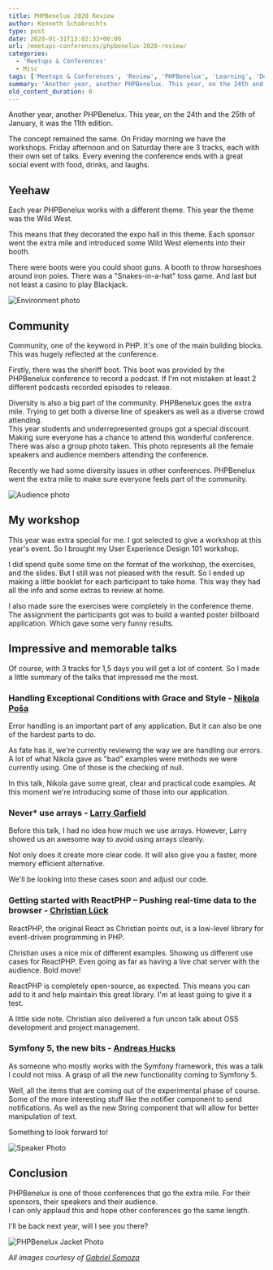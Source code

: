 ```yaml
---
title: PHPBenelux 2020 Review
author: Kenneth Schabrechts
type: post
date: 2020-01-31T13:02:33+00:00
url: /meetups-conferences/phpbenelux-2020-review/
categories:
  - 'Meetups & Conferences'
  - Misc
tags: ['Meetups & Conferences', 'Review', 'PHPBenelux', 'Learning', 'Development']
summary: 'Another year, another PHPBenelux. This year, on the 24th and the 25th of January, it was the 11th edition. In this post I look back on what was another fun edition of this conference!'
old_content_duration: 0
---
```

Another year, another PHPBenelux. This year, on the 24th and the 25th of January, it was the 11th edition. 

The concept remained the same. On Friday morning we have the workshops. Friday afternoon and on Saturday there are 3 tracks, each with their own set of talks. Every evening the conference ends with a great social event with food, drinks, and laughs.

## Yeehaw

Each year PHPBenelux works with a different theme. This year the theme was the Wild West. 

This means that they decorated the expo hall in this theme. Each sponsor went the extra mile and introduced some Wild West elements into their booth.

There were boots were you could shoot guns. A booth to throw horseshoes around iron poles. There was a "Snakes-in-a-hat" toss game. And last but not least a casino to play Blackjack.

![Environment photo](/images/2020/phpbenelux-2020/environment.jpg)

## Community

Community, one of the keyword in PHP. It's one of the main building blocks. This was hugely reflected at the conference.

Firstly, there was the sheriff boot. This boot was provided by the PHPBenelux conference to record a podcast. If I'm not mistaken at least 2 different podcasts recorded episodes to release.

Diversity is also a big part of the community. PHPBenelux goes the extra mile. Trying to get both a diverse line of speakers as well as a diverse crowd attending.   
This year students and underrepresented groups got a special discount. Making sure everyone has a chance to attend this wonderful conference.  
There was also a group photo taken. This photo represents all the female speakers and audience members attending the conference.

Recently we had some diversity issues in other conferences. PHPBenelux went the extra mile to make sure everyone feels part of the community.

![Audience photo](/images/2020/phpbenelux-2020/audience.jpg)

## My workshop

This year was extra special for me. I got selected to give a workshop at this year's event. So I brought my User Experience Design 101 workshop.

I did spend quite some time on the format of the workshop, the exercises, and the slides. But I still was not pleased with the result. So I ended up making a little booklet for each participant to take home. This way they had all the info and some extras to review at home.

I also made sure the exercises were completely in the conference theme. The assignment the participants got was to build a wanted poster billboard application. Which gave some very funny results.

## Impressive and memorable talks

Of course, with 3 tracks for 1,5 days you will get a lot of content. So I made a little summary of the talks that impressed me the most. 

### Handling Exceptional Conditions with Grace and Style - [Nikola Poša](https://twitter.com/nikolaposa "Nikola Poša Twitter")

Error handling is an important part of any application. But it can also be one of the hardest parts to do.

As fate has it, we're currently reviewing the way we are handling our errors. A lot of what Nikola gave as "bad" examples were methods we were currently using. One of those is the checking of null. 

In this talk, Nikola gave some great, clear and practical code examples. At this moment we're introducing some of those into our application.

### Never* use arrays - [Larry Garfield](https://twitter.com/Crell "Larry Garfield Twitter")

Before this talk, I had no idea how much we use arrays. However, Larry showed us an awesome way to avoid using arrays cleanly.

Not only does it create more clear code. It will also give you a faster, more memory efficient alternative.

We'll be looking into these cases soon and adjust our code.

### Getting started with ReactPHP – Pushing real-time data to the browser - [Christian Lück](https://twitter.com/another_clue "Christian Lück Twitter")

ReactPHP, the original React as Christian points out, is a low-level library for event-driven programming in PHP.

Christian uses a nice mix of different examples. Showing us different use cases for ReactPHP. Even going as far as having a live chat server with the audience. Bold move!

ReactPHP is completely open-source, as expected. This means you can add to it and help maintain this great library. I'm at least going to give it a test.

A little side note. Christian also delivered a fun uncon talk about OSS development and project management.

### Symfony 5, the new bits - [Andreas Hucks](https://twitter.com/meandmymonkey "Andreas Hucks Twitter")

As someone who mostly works with the Symfony framework, this was a talk I could not miss. A grasp of all the new functionality coming to Symfony 5.

Well, all the items that are coming out of the experimental phase of course. Some of the more interesting stuff like the notifier component to send notifications. As well as the new String component that will allow for better manipulation of text.

Something to look forward to!

![Speaker Photo](/images/2020/phpbenelux-2020/speaker.jpg)

## Conclusion 

PHPBenelux is one of those conferences that go the extra mile. For their sponsors, their speakers and their audience.  
I can only applaud this and hope other conferences go the same length.

I'll be back next year, will I see you there?

![PHPBenelux Jacket Photo](/images/2020/phpbenelux-2020/phpbenelux.jpg)

*All images courtesy of [Gabriel Somoza](https://twitter.com/gabriel_somoza "Gabriel Somoza Twitter")*